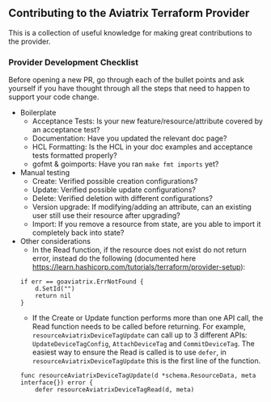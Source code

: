 ## Contributing to the Aviatrix Terraform Provider
This is a collection of useful knowledge for making great contributions to the
provider.

### Provider Development Checklist
Before opening a new PR, go through each of the bullet points and ask yourself
if you have thought through all the steps that need to happen to support your
code change.
- Boilerplate
	- Acceptance Tests: Is your new feature/resource/attribute covered by an acceptance test?
	- Documentation: Have you updated the relevant doc page?
	- HCL Formatting: Is the HCL in your doc examples and acceptance tests formatted properly?
	- gofmt & goimports: Have you ran `make fmt imports` yet?
- Manual testing
	- Create: Verified possible creation configurations?
	- Update: Verified possible update configurations?
	- Delete: Verified deletion with different configurations?
	- Version upgrade: If modifying/adding an attribute, can an existing user still use their resource after upgrading?
	- Import: If you remove a resource from state, are you able to import it completely back into state?
- Other considerations
	- In the Read function, if the resource does not exist do not return error, instead do the following (documented here https://learn.hashicorp.com/tutorials/terraform/provider-setup):
	```
	if err == goaviatrix.ErrNotFound {
		d.SetId("")
		return nil
	}
	```
	- If the Create or Update function performs more than one API call, the Read function needs to be called before returning. For example, `resourceAviatrixDeviceTagUpdate` can call up to 3 different APIs: `UpdateDeviceTagConfig`, `AttachDeviceTag` and `CommitDeviceTag`. The easiest way to ensure the Read is called is to use `defer`, in `resourceAviatrixDeviceTagUpdate` this is the first line of the function.
	```
	func resourceAviatrixDeviceTagUpdate(d *schema.ResourceData, meta interface{}) error {
		defer resourceAviatrixDeviceTagRead(d, meta)
	```
